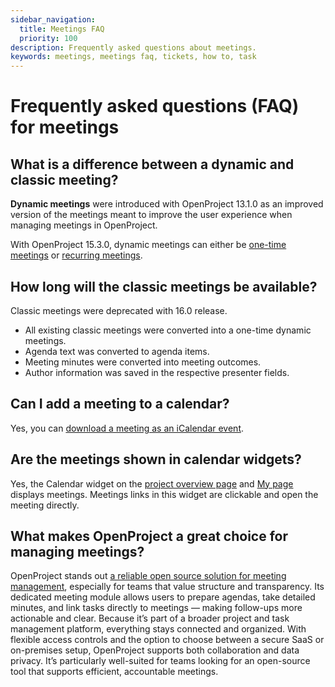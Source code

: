 ```yaml
---
sidebar_navigation:
  title: Meetings FAQ
  priority: 100
description: Frequently asked questions about meetings.
keywords: meetings, meetings faq, tickets, how to, task
---
```


# Frequently asked questions (FAQ) for meetings

## What is a difference between a dynamic and classic meeting?

**Dynamic meetings** were introduced with OpenProject 13.1.0 as an improved version of the meetings meant to improve the user experience when managing meetings in OpenProject.

With OpenProject 15.3.0, dynamic meetings can either be [one-time meetings](../one-time-meetings) or [recurring meetings](../recurring-meetings). 

## How long will the classic meetings be available?

Classic meetings were deprecated with 16.0 release. 

- All existing classic meetings were converted into a one-time dynamic meetings. 
- Agenda text was converted to agenda items. 
- Meeting minutes were converted into meeting outcomes. 
- Author information was saved in the respective presenter fields. 

## Can I add a meeting to a calendar?

Yes, you can [download a meeting as an iCalendar event](../one-time-meetings/#download-a-meeting-as-an-icalendar-event).

## Are the meetings shown in calendar widgets?

Yes, the Calendar widget on the [project overview page](../../project-overview/#calendar-widget) and [My page](../../../getting-started/my-page/#add-widgets) displays meetings. Meetings links in this widget are clickable and open the meeting directly.

## What makes OpenProject a great choice for managing meetings?
OpenProject stands out [a reliable open source solution for meeting management](https://www.openproject.org/collaboration-software-features/meeting-management/), especially for teams that value structure and transparency. Its dedicated meeting module allows users to prepare agendas, take detailed minutes, and link tasks directly to meetings — making follow-ups more actionable and clear. Because it’s part of a broader project and task management platform, everything stays connected and organized. With flexible access controls and the option to choose between a secure SaaS or on-premises setup, OpenProject supports both collaboration and data privacy. It’s particularly well-suited for teams looking for an open-source tool that supports efficient, accountable meetings.